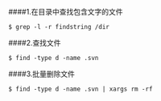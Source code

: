 ####1.在目录中查找包含文字的文件
```
$ grep -l -r findstring /dir
```
####2.查找文件 
```
$ find -type d -name .svn
```
####3.批量删除文件 
```
$ find -type d -name .svn | xargs rm -rf
```